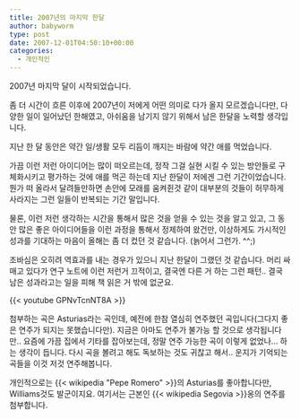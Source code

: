 ```yaml
---
title: 2007년의 마지막 한달
author: babyworm
type: post
date: 2007-12-01T04:50:10+00:00
categories:
  - 개인적인
---
```

2007년 마지막 달이 시작되었습니다.

좀 더 시간이 흐른 이후에 2007년이 저에게 어떤 의미로 다가 올지 모르겠습니다만, 다양한 일이 일어났던 한해였고, 아쉬움을 남기지 않기 위해서 남은 한달을 노력할 생각입니다.

지난 한 달 동안은 약간 일/생활 모두 리듬이 깨지는 바람에 약간 애를 먹었습니다.

가끔 이런 저런 아이디어는 많이 떠오르는데, 정작 그걸 실현 시킬 수 있는 방안들로 구체화시키고 평가하는 것에 애를 먹곤 하는데 지난 한달이 저에겐 그런 기간이었습니다. 뭔가 떠 올라서 달려들만하면 손안에 모래를 움켜쥔것 같이 대부분의 것들이 허무하게 사라지는 그런 일들이 반복되는 기간 말입니다.

물론, 이런 저런 생각하는 시간을 통해서 많은 것을 얻을 수 있는 것을 알고 있고, 그 동안 많은 좋은 아이디어들을 이런 과정을 통해서 정제하여 왔건만, 이상하게도 가시적인 성과를 기대하는 마음이 올해는 좀 더 컸던 것 같습니다. (늙어서 그런가. ^^;)

조바심은 오히려 역효과를 내는 경우가 있으니 지난 한달이 그랬던 것 같습니다. 머리 싸 매고 있다가 연구 노트에 이런 저런거 끄적이고, 결국엔 다른 거 하는 그런 패턴.. 결국 남은 성과라고는 일을 피해 책 읽은 거 밖에 없군요.

{{< youtube GPNvTcnNT8A >}}

첨부하는 곡은 Asturias라는 곡인데, 예전에 한참 열심히 연주했던 곡입니다(그다지 좋은 연주가 되지는 못했습니다만). 지금은 아마도 연주가 불가능 할 것으로 생각됩니다만.. 요즘에 가끔 집에서 기타를 잡아보는데, 정말 연주 가능한 곡이 이렇게 없었나… 하는 생각이 듭니다. 다시 곡을 볼려고 해도 독보하는 것도 귀찮고 해서.. 운지가 기억되는 곡들을 이것 저것 연주해봅니다.

개인적으로는 {{< wikipedia "Pepe Romero" >}}의 Asturias를 좋아합니다만, Williams것도 발군이지요. 여기서는 근본인 {{< wikipedia Segovia >}}옹의 연주를 첨부합니다.
